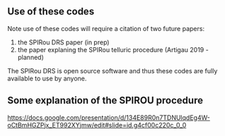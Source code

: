 ## Use of these codes

Note use of these codes will require a citation of two future papers:
1) the SPIRou DRS paper (in prep)
2) the paper explaning the SPIRou telluric procedure (Artigau 2019 - planned)

The SPIRou DRS is open source software and thus these codes are fully available to use by anyone.

## Some explanation of the SPIROU procedure

https://docs.google.com/presentation/d/134E89R0n7TDNUlqdEg4W-oCtBmHGZPjx_ET992XYjmw/edit#slide=id.g4cf00c220c_0_0
